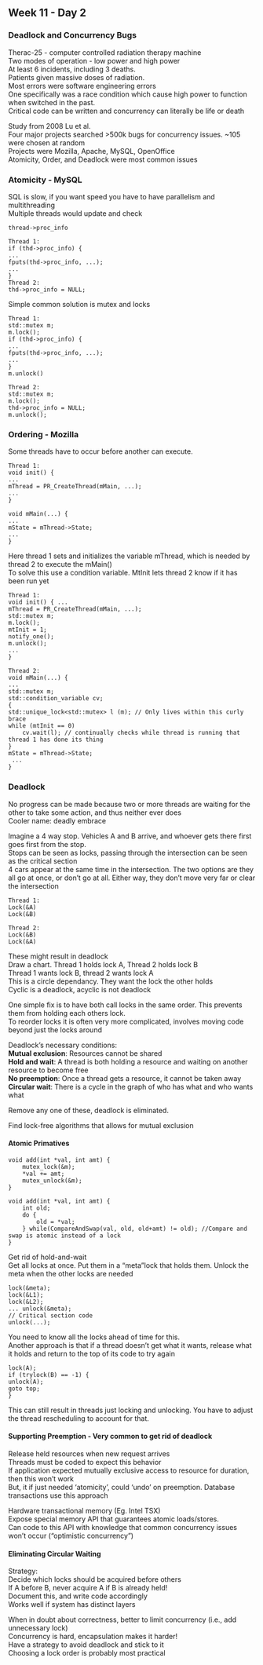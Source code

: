 ## Week 11 - Day 2
### Deadlock and Concurrency Bugs
Therac-25 - computer controlled radiation therapy machine  
Two modes of operation - low power and high power  
At least 6 incidents, including 3 deaths.  
Patients given massive doses of radiation.  
Most errors were software engineering errors  
One specifically was a race condition which cause high power to function when switched in the past.  
Critical code can be written and concurrency can literally be life or death

Study from 2008 Lu et al.  
Four major projects searched >500k bugs for concurrency issues. ~105 were chosen at random  
Projects were Mozilla, Apache, MySQL, OpenOffice  
Atomicity, Order, and Deadlock were most common issues 

### Atomicity - MySQL
SQL is slow, if you want speed you have to have parallelism and multithreading  
Multiple threads would update and check 

```
thread->proc_info

Thread 1:
if (thd->proc_info) { 
...
fputs(thd->proc_info, ...); 
...
}
Thread 2:
thd->proc_info = NULL;
```
Simple common  solution is mutex and locks

```
Thread 1:
std::mutex m;
m.lock();
if (thd->proc_info) { 
...
fputs(thd->proc_info, ...); 
...
}
m.unlock()

Thread 2:
std::mutex m;
m.lock();
thd->proc_info = NULL;
m.unlock();
```

### Ordering - Mozilla
Some threads have to occur before another can execute. 

```
Thread 1:
void init() { 
...
mThread = PR_CreateThread(mMain, ...);
...
}

void mMain(...) { 
...
mState = mThread->State; 
...
}
```
Here thread 1 sets and initializes the variable mThread, which is needed by thread 2 to execute the mMain()  
To solve this use a condition variable. MtInit lets thread 2 know if it has been run yet

```
Thread 1:
void init() { ...
mThread = PR_CreateThread(mMain, ...);
std::mutex m; 
m.lock(); 
mtInit = 1; 
notify_one(); 
m.unlock();
...
}

Thread 2: 
void mMain(...) { 
...
std::mutex m;
std::condition_variable cv; 
{
std::unique_lock<std::mutex> l (m); // Only lives within this curly brace
while (mtInit == 0)
    cv.wait(l); // continually checks while thread is running that thread 1 has done its thing
}
mState = mThread->State;
 ...
}
```

### Deadlock
No progress can be made because two or more threads are waiting for the other to take some action, and thus neither ever does  
Cooler name: deadly embrace  

Imagine a 4 way stop. Vehicles A and B arrive, and whoever gets there first goes first from the stop.  
Stops can be seen as locks, passing through the intersection can be seen as the critical section  
4 cars appear at the same time in the intersection. The two options are they all go at once, or don’t go at all. Either way, they don’t move very far or clear the intersection

```
Thread 1:
Lock(&A)
Lock(&B)

Thread 2:
Lock(&B)
Lock(&A)
```
These might result in deadlock  
Draw a chart. Thread 1 holds lock A, Thread 2 holds lock B  
Thread 1 wants lock B, thread 2 wants lock A  
This is a circle dependancy. They want the lock the other holds  
Cyclic is a deadlock, acyclic is not deadlock  

One simple fix is to have both call locks in the same order. This prevents them from holding each others lock.  
To reorder locks it is often very more complicated, involves moving code beyond just the locks around

Deadlock’s necessary conditions:  
**Mutual exclusion**: Resources cannot be shared  
**Hold and wait**: A thread is both holding a resource and waiting on another resource to become free  
**No preemption**: Once a thread gets a resource, it cannot be taken away  
**Circular wait**: There is a cycle in the graph of who has what and who wants what

Remove any one of these, deadlock is eliminated. 

Find lock-free algorithms that allows for mutual exclusion

#### Atomic Primatives
```
void add(int *val, int amt) { 
    mutex_lock(&m);
    *val += amt; 
    mutex_unlock(&m);
}

void add(int *val, int amt) { 
    int old;
    do {
        old = *val;
    } while(CompareAndSwap(val, old, old+amt) != old); //Compare and swap is atomic instead of a lock
}
```
Get rid of hold-and-wait  
Get all locks at once. Put them in a “meta”lock that holds them. Unlock the meta when the other locks are needed 

```
lock(&meta); 
lock(&L1); 
lock(&L2);
... unlock(&meta);
// Critical section code 
unlock(...);
```
You need to know all the locks ahead of time for this.  
Another approach is that if a thread doesn’t get what it wants, release what it holds and return to the top of its code to try again

```
lock(A);
if (trylock(B) == -1) { 
unlock(A);
goto top; 
}
```

This can still result in threads just locking and unlocking. You have to adjust the thread rescheduling to account for that. 

#### Supporting Preemption - Very common to get rid of deadlock

Release held resources when new request arrives  
Threads must be coded to expect this behavior  
If application expected mutually exclusive access to resource for duration, then this won’t work  
But, it if just needed ‘atomicity’, could ‘undo’ on preemption. 
Database transactions use this approach

Hardware transactional memory (Eg. Intel TSX)  
Expose special memory API that guarantees atomic loads/stores.  
Can code to this API with knowledge that common concurrency issues won’t occur (“optimistic concurrency”)

#### Eliminating Circular Waiting
Strategy:  
Decide which locks should be acquired before others  
If A before B, never acquire A if B is already held!  
Document this, and write code accordingly  
Works well if system has distinct layers  

When in doubt about correctness, better to limit concurrency (i.e., add unnecessary lock)  
Concurrency is hard, encapsulation makes it harder!  
Have a strategy to avoid deadlock and stick to it  
Choosing a lock order is probably most practical 